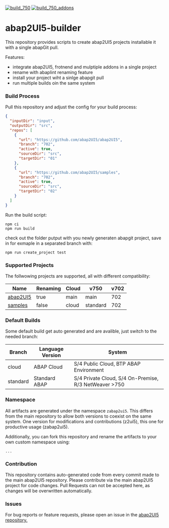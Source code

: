 [![build_750](https://github.com/abap2UI5/test/actions/workflows/build_750.yml/badge.svg)](https://github.com/abap2UI5/test/actions/workflows/build_750.yml)
[![build_750_addons](https://github.com/abap2UI5/builds/actions/workflows/build_750_addons.yml/badge.svg)](https://github.com/abap2UI5/builds/actions/workflows/build_750_addons.yml)

# abap2UI5-builder

This repository provides scripts to create abap2UI5 projects installable it with a single abapGit pull.

Features:
* integrate abap2UI5, frotnend and mulptiple addons in a single project
* rename with abaplint renaming feature
* install your project wiht a sinlge abapgit pull
* run multiple builds oin the same system
  

### Build Process

Pull this repository and adjust the config for your build process:
```json
{
  "inputDir": "input",
  "outputDir": "src",
  "repos": [
    {
      "url": "https://github.com/abap2UI5/abap2UI5",
      "branch": "702",
      "active": true,
      "sourceDir": "src",
      "targetDir": "01"
    },
    {
      "url": "https://github.com/abap2UI5/samples",
      "branch": "702",
      "active": true,
      "sourceDir": "src",
      "targetDir": "02"
    }
  ]
}
```
Run the build script:
```
npm ci
npm run build
```
check out the folder putput with you newly generaten abapgit project, save in for exmaple in a separated branch with:
```
npm run create_project test
```


### Supported Projects
The follwowing projects are supported, all with different compatibility:

| Name      | Renaming | Cloud | v750 | v702 |
|-----------|----------|--------------|-------------|-------------|
| [abap2UI5](https://github.com/abap2UI5/abap2UI5) | true     | main         | main        | 702         |
| [samples](https://github.com/abap2UI5/samples)   | false    | cloud        | standard    | 702         |


### Default Builds
Some default build get auto generated and are avalible, just switch to the needed branch:

| Branch    | Language Version | System                | 
|-----------| ---------------------------| ----------------------------|
| cloud     | ABAP Cloud | S/4 Public Cloud, BTP ABAP Environment |
| standard  | Standard ABAP | S/4 Private Cloud, S/4 On-Premise, R/3 NetWeaver >750   |


### Namespace
All artifacts are generated under the namespace `zabap2ui5`. This differs from the main repository to allow both versions to coexist on the same system. One version for modifications and contributions (z2ui5), this one for productive usage (zabap2ui5).

Additionally, you can fork this repository and rename the artifacts to your own custom namespace using:
```
...
```


### Contribution
This repository contains auto-generated code from every commit made to the main abap2UI5 repository. Please contribute via the main abap2UI5 project for code changes. Pull Requests can not be accepted here, as changes will be overwritten automatically.

### Issues
For bug reports or feature requests, please open an issue in the [abap2UI5 repository.](https://github.com/abap2UI5/abap2UI5/issues)
